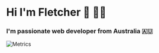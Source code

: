 <h1>Hi I'm Fletcher 👋 👨‍💻</h1>
<h3>I'm passionate web developer from Australia 🇦🇺</h3>

![Metrics]([https://github.com/fletcherrippon/fletcherrippon/blob/master/github-metrics.svg])
